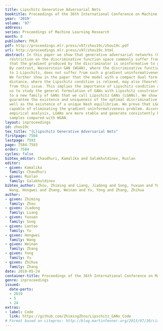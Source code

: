 ```yaml
---
title: Lipschitz Generative Adversarial Nets
booktitle: Proceedings of the 36th International Conference on Machine Learning
year: '2019'
volume: '97'
address: 
series: Proceedings of Machine Learning Research
month: 0
publisher: PMLR
pdf: http://proceedings.mlr.press/v97/zhou19c/zhou19c.pdf
url: http://proceedings.mlr.press/v97/zhou19c.html
abstract: In this paper we show that generative adversarial networks (GANs) without
  restriction on the discriminative function space commonly suffer from the problem
  that the gradient produced by the discriminator is uninformative to guide the generator.
  By contrast, Wasserstein GAN (WGAN), where the discriminative function is restricted
  to 1-Lipschitz, does not suffer from such a gradient uninformativeness problem.
  We further show in the paper that the model with a compact dual form of Wasserstein
  distance, where the Lipschitz condition is relaxed, may also theoretically suffer
  from this issue. This implies the importance of Lipschitz condition and motivates
  us to study the general formulation of GANs with Lipschitz constraint, which leads
  to a new family of GANs that we call Lipschitz GANs (LGANs). We show that LGANs
  guarantee the existence and uniqueness of the optimal discriminative function as
  well as the existence of a unique Nash equilibrium. We prove that LGANs are generally
  capable of eliminating the gradient uninformativeness problem. According to our
  empirical analysis, LGANs are more stable and generate consistently higher quality
  samples compared with WGAN.
layout: inproceedings
id: zhou19c
tex_title: "{L}ipschitz Generative Adversarial Nets"
firstpage: 7584
lastpage: 7593
page: 7584-7593
order: 7584
cycles: false
bibtex_editor: Chaudhuri, Kamalika and Salakhutdinov, Ruslan
editor:
- given: Kamalika
  family: Chaudhuri
- given: Ruslan
  family: Salakhutdinov
bibtex_author: Zhou, Zhiming and Liang, Jiadong and Song, Yuxuan and Yu, Lantao and
  Wang, Hongwei and Zhang, Weinan and Yu, Yong and Zhang, Zhihua
author:
- given: Zhiming
  family: Zhou
- given: Jiadong
  family: Liang
- given: Yuxuan
  family: Song
- given: Lantao
  family: Yu
- given: Hongwei
  family: Wang
- given: Weinan
  family: Zhang
- given: Yong
  family: Yu
- given: Zhihua
  family: Zhang
date: 2019-05-24
container-title: Proceedings of the 36th International Conference on Machine Learning
genre: inproceedings
issued:
  date-parts:
  - 2019
  - 5
  - 24
extras:
- label: Code
  link: https://github.com/ZhimingZhou/Lipschitz_GANs_Code
# Format based on citeproc: http://blog.martinfenner.org/2013/07/30/citeproc-yaml-for-bibliographies/
---
```

